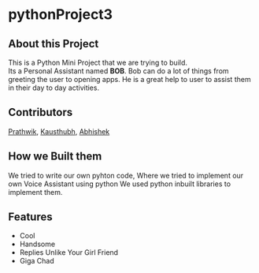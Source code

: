 # pythonProject3

## About this Project
This is a Python Mini Project that we are trying to build. </br> Its a Personal Assistant named **BOB**.
Bob can do a lot of things from greeting the user to opening apps. He is a great help to user to assist them in their day to day activities.

## Contributors
[Prathwik](https://github.com/prathwik0), [Kausthubh](https://github.com/Exgene), [Abhishek](https://github.com/bobabhishek)

## How we Built them
We tried to write our own pyhton code, Where we tried to implement our own Voice Assistant using python
We used python inbuilt libraries to implement them.

## Features
- Cool
- Handsome
- Replies Unlike Your Girl Friend
- Giga Chad

